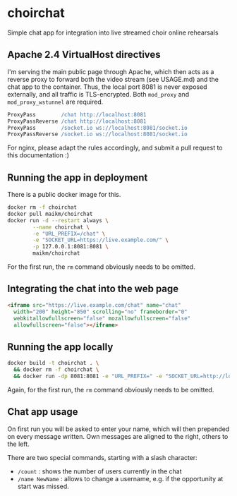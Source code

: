 # choirchat

Simple chat app for integration into live streamed choir online rehearsals


## Apache 2.4 VirtualHost directives

I'm serving the main public page through Apache, which then acts as a reverse proxy to forward both the video stream (see USAGE.md) and the chat app to the container. Thus, the local port 8081 is never exposed externally, and all traffic is TLS-encrypted. Both `mod_proxy` and `mod_proxy_wstunnel` are required.

```apache
ProxyPass        /chat http://localhost:8081
ProxyPassReverse /chat http://localhost:8081
ProxyPass        /socket.io ws://localhost:8081/socket.io
ProxyPassReverse /socket.io ws://localhost:8081/socket.io
```

For nginx, please adapt the rules accordingly, and submit a pull request to this documentation :)


## Running the app in deployment

There is a public docker image for this.

```sh
docker rm -f choirchat
docker pull maikm/choirchat
docker run -d --restart always \
        --name choirchat \
        -e "URL_PREFIX=/chat" \
        -e "SOCKET_URL=https://live.example.com/" \
        -p 127.0.0.1:8081:8081 \
        maikm/choirchat
```

For the first run, the `rm` command obviously needs to be omitted.


## Integrating the chat into the web page

```html
<iframe src="https://live.example.com/chat" name="chat"
  width="200" height="850" scrolling="no" frameborder="0"
  webkitallowfullscreen="false" mozallowfullscreen="false"
  allowfullscreen="false"></iframe>
```

## Running the app locally

```sh
docker build -t choirchat . \
  && docker rm -f choirchat \
  && docker run -dp 8081:8081 -e "URL_PREFIX=" -e "SOCKET_URL=http://localhost:8081" --name choirchat choirchat
```

Again, for the first run, the `rm` command obviously needs to be omitted.


## Chat app usage

On first run you will be asked to enter your name, which will then prepended on every message written. Own messages are aligned to the right, others to the left.

There are two special commands, starting with a slash character:
- `/count` : shows the number of users currently in the chat
- `/name NewName` : allows to change a username, e.g. if the opportunity at start was missed.
